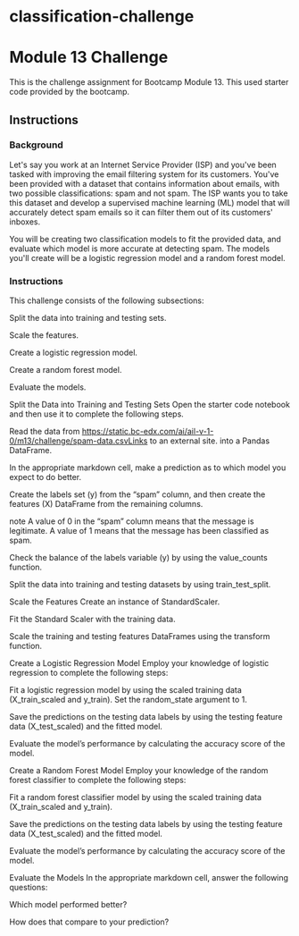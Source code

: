 # classification-challenge
# Module 13 Challenge
This is the challenge assignment for Bootcamp Module 13. This used starter code provided by the bootcamp.

## Instructions

### Background
Let's say you work at an Internet Service Provider (ISP) and you've been tasked with improving the email filtering system for its customers. You've been provided with a dataset that contains information about emails, with two possible classifications: spam and not spam. The ISP wants you to take this dataset and develop a supervised machine learning (ML) model that will accurately detect spam emails so it can filter them out of its customers' inboxes.

You will be creating two classification models to fit the provided data, and evaluate which model is more accurate at detecting spam. The models you'll create will be a logistic regression model and a random forest model.

### Instructions
This challenge consists of the following subsections:

Split the data into training and testing sets.

Scale the features.

Create a logistic regression model.

Create a random forest model.

Evaluate the models.

Split the Data into Training and Testing Sets
Open the starter code notebook and then use it to complete the following steps.

Read the data from https://static.bc-edx.com/ai/ail-v-1-0/m13/challenge/spam-data.csvLinks to an external site. into a Pandas DataFrame.

In the appropriate markdown cell, make a prediction as to which model you expect to do better.

Create the labels set (y) from the “spam” column, and then create the features (X) DataFrame from the remaining columns.

note
A value of 0 in the “spam” column means that the message is legitimate. A value of 1 means that the message has been classified as spam.

Check the balance of the labels variable (y) by using the value_counts function.

Split the data into training and testing datasets by using train_test_split.

Scale the Features
Create an instance of StandardScaler.

Fit the Standard Scaler with the training data.

Scale the training and testing features DataFrames using the transform function.

Create a Logistic Regression Model
Employ your knowledge of logistic regression to complete the following steps:

Fit a logistic regression model by using the scaled training data (X_train_scaled and y_train). Set the random_state argument to 1.

Save the predictions on the testing data labels by using the testing feature data (X_test_scaled) and the fitted model.

Evaluate the model’s performance by calculating the accuracy score of the model.

Create a Random Forest Model
Employ your knowledge of the random forest classifier to complete the following steps:

Fit a random forest classifier model by using the scaled training data (X_train_scaled and y_train).

Save the predictions on the testing data labels by using the testing feature data (X_test_scaled) and the fitted model.

Evaluate the model’s performance by calculating the accuracy score of the model.

Evaluate the Models
In the appropriate markdown cell, answer the following questions:

Which model performed better?

How does that compare to your prediction?

